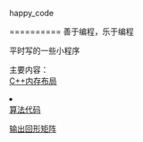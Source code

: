 ﻿happy_code

==========
善于编程，乐于编程

平时写的一些小程序


主要内容：
</br>
<a href="https://github.com/raiet/happy_code/tree/master/C%2B%2B%E5%86%85%E5%AD%98%E5%B8%83%E5%B1%80">C++内存布局</a>
<li>
</br><a href="https://github.com/raiet/happy_code/tree/master/%E7%AE%97%E6%B3%95%E4%BB%A3%E7%A0%81">算法代码</a>

<a href="https://github.com/raiet/happy_code/tree/master/%E7%AE%97%E6%B3%95%E4%BB%A3%E7%A0%81/%E5%9B%9E%E5%BD%A2%E8%BE%93%E5%87%BA%E7%9F%A9%E9%98%B5">输出回形矩阵</a>
    
